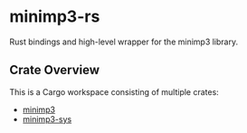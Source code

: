 # minimp3-rs

Rust bindings and high-level wrapper for the minimp3 library.

## Crate Overview

This is a Cargo workspace consisting of multiple crates:

- [minimp3](./crates/minimp3)
- [minimp3-sys](./crates/minimp3-sys)

